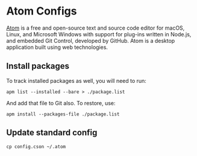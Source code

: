 # Atom Configs

[Atom](https://github.com/atom) is a free and open-source text and source code editor for macOS, Linux, and Microsoft Windows with support for plug-ins written in Node.js, and embedded Git Control, developed by GitHub. Atom is a desktop application built using web technologies.

## Install packages

To track installed packages as well, you will need to run:

```
apm list --installed --bare > ./package.list
```

And add that file to Git also. To restore, use:

```
apm install --packages-file ./package.list
```

## Update standard config

```
cp config.cson ~/.atom
```
